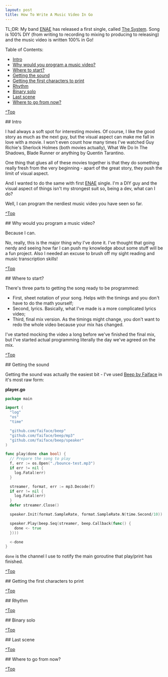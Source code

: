 ```yaml
---
layout: post
title: How To Write A Music Video In Go
---
```


TL;DR: My band [ENAE](https://fb.com/enaehq) has released a first single, called [The System](https://www.youtube.com/watch?v=-_-2EpUqb9g). Song is 100% DIY (from writing to recording to mixing to producing to releasing) and the music video is written 100% in Go!

<a name="top">

Table of Contents:

* [Intro](#Intro)
* [Why would you program a music video?](#Why)
* [Where to start?](#Where)
* [Getting the sound](#Sound)
* [Getting the first characters to print](#Print)
* [Rhythm](#Rhythm)
* [Binary solo](#Binary)
* [Last scene](#Last)
* [Where to go from now?](#Where)

[^Top](#top)

<a name="Intro"/>
## Intro

I had always a soft spot for interesting movies. Of course, I like the good story as much as the next guy, but the visual aspect can make me fall in love with a movie. I won't even count how many times I've watched Guy Richie's Sherlock Holmes (both movies actually), What We Do In The Shadows, Blade Runner or anything by Quentin Tarantino. 

One thing that glues all of these movies together is that they do something really fresh from the very beginning - apart of the great story, they push the limit of visual aspect.

And I wanted to do the same with first [ENAE](https://fb.com/enaehq) single. I'm a DIY guy and the visual aspect of things isn't my strongest suit so, being a dev, what can I do?

Well, I can program the nerdiest music video you have seen so far.

[^Top](#top)

<a name="Why"/>
## Why would you program a music video?

Because I can.

No, really, this is the major thing why I've done it. I've thought that going nerdy and seeing how far I can push my knowledge about some stuff will be a fun project. Also I needed an excuse to brush off my sight reading and music transcription skills!

[^Top](#top)

<a name="Where"/>
## Where to start?

There's three parts to getting the song ready to be programmed:

* First, sheet notation of your song. Helps with the timings and you don't have to do the math yourself;
* Second, lyrics. Basically, what I've made is a more complicated lyrics video;
* Third, final mix version. As the timings might change, you don't want to redo the whole video because your mix has changed.

I've started mocking the video a long before we've finished the final mix, but I've started actual programming literally the day we've agreed on the mix.

[^Top](#top)

<a name="Sound"/>
## Getting the sound

Getting the sound was actually the easiest bit - I've used [Beep by Faiface](github.com/faiface/beep) in it's most raw form:

**player.go**
```go
package main

import (
  "log"
  "os"
  "time"

  "github.com/faiface/beep"
  "github.com/faiface/beep/mp3"
  "github.com/faiface/beep/speaker"
)

func play(done chan bool) {
  // Prepare the song to play
  f, err := os.Open("./bounce-test.mp3")
  if err != nil {
    log.Fatal(err)
  }

  streamer, format, err := mp3.Decode(f)
  if err != nil {
    log.Fatal(err)
  }
  defer streamer.Close()

  speaker.Init(format.SampleRate, format.SampleRate.N(time.Second/10))

  speaker.Play(beep.Seq(streamer, beep.Callback(func() {
    done <- true
  })))

  <-done
}
```

`done` is the channel I use to notify the main goroutine that play/print has finished.

[^Top](#top)

<a name="Print"/>
## Getting the first characters to print

[^Top](#top)

<a name="Rhythm"/>
## Rhythm

[^Top](#top)

<a name="Binary"/>
## Binary solo

[^Top](#top)

<a name="Last"/>
## Last scene

[^Top](#top)

<a name="Where"/>
## Where to go from now?

[^Top](#top)
